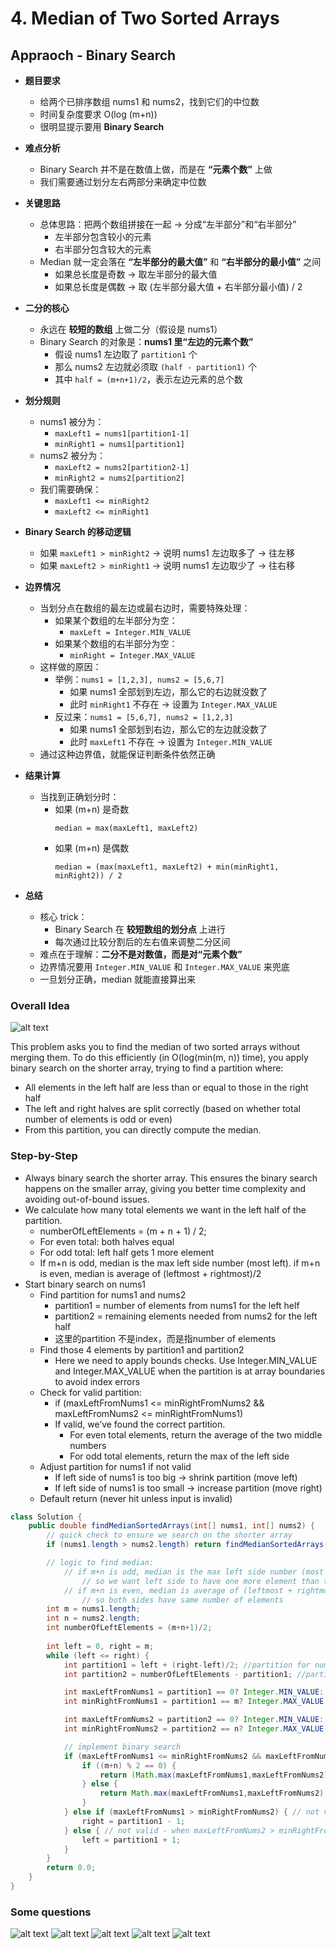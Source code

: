 # 4. Median of Two Sorted Arrays

## Appraoch - Binary Search

- **题目要求**
  - 给两个已排序数组 nums1 和 nums2，找到它们的中位数
  - 时间复杂度要求 O(log (m+n))
  - 很明显提示要用 **Binary Search**

- **难点分析**
  - Binary Search 并不是在数值上做，而是在 **“元素个数”** 上做
  - 我们需要通过划分左右两部分来确定中位数

- **关键思路**
  - 总体思路：把两个数组拼接在一起 → 分成“左半部分”和“右半部分”
    - 左半部分包含较小的元素
    - 右半部分包含较大的元素
  - Median 就一定会落在 **“左半部分的最大值”** 和 **“右半部分的最小值”** 之间
    - 如果总长度是奇数 → 取左半部分的最大值
    - 如果总长度是偶数 → 取 (左半部分最大值 + 右半部分最小值) / 2

- **二分的核心**
  - 永远在 **较短的数组** 上做二分（假设是 nums1）
  - Binary Search 的对象是：**nums1 里“左边的元素个数”**
    - 假设 nums1 左边取了 `partition1` 个
    - 那么 nums2 左边就必须取 `(half - partition1)` 个
    - 其中 `half = (m+n+1)/2`，表示左边元素的总个数

- **划分规则**
  - nums1 被分为：
    - `maxLeft1 = nums1[partition1-1]`
    - `minRight1 = nums1[partition1]`
  - nums2 被分为：
    - `maxLeft2 = nums2[partition2-1]`
    - `minRight2 = nums2[partition2]`
  - 我们需要确保：
    - `maxLeft1 <= minRight2`
    - `maxLeft2 <= minRight1`

- **Binary Search 的移动逻辑**
  - 如果 `maxLeft1 > minRight2` → 说明 nums1 左边取多了 → 往左移
  - 如果 `maxLeft2 > minRight1` → 说明 nums1 左边取少了 → 往右移

- **边界情况**
  - 当划分点在数组的最左边或最右边时，需要特殊处理：
    - 如果某个数组的左半部分为空：
      - `maxLeft = Integer.MIN_VALUE`
    - 如果某个数组的右半部分为空：
      - `minRight = Integer.MAX_VALUE`
  - 这样做的原因：
    - 举例：`nums1 = [1,2,3], nums2 = [5,6,7]`
      - 如果 nums1 全部划到左边，那么它的右边就没数了
      - 此时 `minRight1` 不存在 → 设置为 `Integer.MAX_VALUE`
    - 反过来：`nums1 = [5,6,7], nums2 = [1,2,3]`
      - 如果 nums1 全部划到右边，那么它的左边就没数了
      - 此时 `maxLeft1` 不存在 → 设置为 `Integer.MIN_VALUE`
  - 通过这种边界值，就能保证判断条件依然正确

- **结果计算**
  - 当找到正确划分时：
    - 如果 (m+n) 是奇数
      ```
      median = max(maxLeft1, maxLeft2)
      ```
    - 如果 (m+n) 是偶数
      ```
      median = (max(maxLeft1, maxLeft2) + min(minRight1, minRight2)) / 2
      ```

- **总结**
  - 核心 trick：
    - Binary Search 在 **较短数组的划分点** 上进行
    - 每次通过比较分割后的左右值来调整二分区间
  - 难点在于理解：**二分不是对数值，而是对“元素个数”**
  - 边界情况要用 `Integer.MIN_VALUE` 和 `Integer.MAX_VALUE` 来兜底
  - 一旦划分正确，median 就能直接算出来


### Overall Idea
![alt text](image-7.png)

This problem asks you to find the median of two sorted arrays without merging them.
To do this efficiently (in O(log(min(m, n)) time), you apply binary search on the shorter array, trying to find a partition where:
- All elements in the left half are less than or equal to those in the right half
- The left and right halves are split correctly (based on whether total number of elements is odd or even)
- From this partition, you can directly compute the median.

### Step-by-Step
- Always binary search the shorter array. This ensures the binary search happens on the smaller array, giving you better time complexity and avoiding out-of-bound issues.
- We calculate how many total elements we want in the left half of the partition.
    - numberOfLeftElements = (m + n + 1) / 2;
    - For even total: both halves equal
    - For odd total: left half gets 1 more element
    -  If m+n is odd, median is the max left side number (most left). if m+n is even, median is average of (leftmost + rightmost)/2
- Start binary search on nums1
    - Find partition for nums1 and nums2
        - partition1 = number of elements from nums1 for the left helf
        - partition2 = remaining elements needed from nums2 for the left half
        - 这里的partition 不是index，而是指number of elements
    - Find those 4 elements by partition1 and partition2
        - Here we need to apply bounds checks. Use Integer.MIN_VALUE and Integer.MAX_VALUE when the partition is at array boundaries to avoid index errors
    - Check for valid partition: 
        - if (maxLeftFromNums1 <= minRightFromNums2 && maxLeftFromNums2 <= minRightFromNums1)
        - If valid, we’ve found the correct partition.
            - For even total elements, return the average of the two middle numbers
            - For odd total elements, return the max of the left side
    - Adjust partition for nums1 if not valid
        - If left side of nums1 is too big → shrink partition (move left)
        - If left side of nums1 is too small → increase partition (move right)
    - Default return (never hit unless input is invalid)

```java
class Solution {
    public double findMedianSortedArrays(int[] nums1, int[] nums2) {
        // quick check to ensure we search on the shorter array
        if (nums1.length > nums2.length) return findMedianSortedArrays(nums2, nums1);

        // logic to find median: 
            // if m+n is odd, median is the max left side number (most left)
                // so we want left side to have one more element than the right side
            // if m+n is even, median is average of (leftmost + rightmost)/2
                // so both sides have same number of elements
        int m = nums1.length;
        int n = nums2.length;
        int numberOfLeftElements = (m+n+1)/2;
        
        int left = 0, right = m;
        while (left <= right) {
            int partition1 = left + (right-left)/2; //partition for nums1, number of elements we need for leftside from nums1
            int partition2 = numberOfLeftElements - partition1; //partition for nums2, number of elements we need for leftside from nums2

            int maxLeftFromNums1 = partition1 == 0? Integer.MIN_VALUE: nums1[partition1-1];
            int minRightFromNums1 = partition1 == m? Integer.MAX_VALUE: nums1[partition1];

            int maxLeftFromNums2 = partition2 == 0? Integer.MIN_VALUE: nums2[partition2-1];
            int minRightFromNums2 = partition2 == n? Integer.MAX_VALUE: nums2[partition2];

            // implement binary search
            if (maxLeftFromNums1 <= minRightFromNums2 && maxLeftFromNums2 <= minRightFromNums1) { // valid
                if ((m+n) % 2 == 0) {
                    return (Math.max(maxLeftFromNums1,maxLeftFromNums2) + Math.min(minRightFromNums1, minRightFromNums2)) / 2.0;
                } else {
                    return Math.max(maxLeftFromNums1,maxLeftFromNums2);
                }
            } else if (maxLeftFromNums1 > minRightFromNums2) { // not valid
                right = partition1 - 1;
            } else { // not valid - when maxLeftFromNums2 > minRightFromNums1
                left = partition1 + 1;
            }
        }
        return 0.0;
    }
}
```

### Some questions
![alt text](image-8.png)
![alt text](image-9.png)
![alt text](image-10.png)
![alt text](image-11.png)
![alt text](image-12.png)